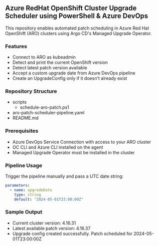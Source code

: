 ## Azure RedHat OpenShift Cluster Upgrade Scheduler using PowerShell & Azure DevOps
This repository enables automated patch scheduling in Azure Red Hat OpenShift (ARO) clusters using Argo CD's Managed Upgrade Operator.

### Features
- Connect to ARO as kubeadmin
- Detect and print the current OpenShift version
- Detect latest patch version available
- Accept a custom upgrade date from Azure DevOps pipeline
- Create an UpgradeConfig only if it doesn't already exist

### Repository Structure
 - scripts
   - schedule-aro-patch.ps1
 - aro-patch-scheduler-pipeline.yaml
 - README.md

### Prerequisites
- Azure DevOps Service Connection with access to your ARO cluster
- OC CLI and Azure CLI installed on the agent
- Managed Upgrade Operator must be installed in the cluster
  
### Pipeline Usage
Trigger the pipeline manually and pass a UTC date string:
```yaml
parameters:
  - name: upgradeDate
    type: string
    default: "2024-05-01T23:00:00Z"
```
### Sample Output 
- Current cluster version: 4.16.31
- Latest available patch version: 4.16.37
- Upgrade config created successfully. Patch scheduled for 2024-05-01T23:00:00Z
